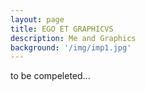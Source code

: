 ```yaml
---
layout: page
title: EGO ET GRAPHICVS
description: Me and Graphics
background: '/img/imp1.jpg'
---
```


to be compeleted...
